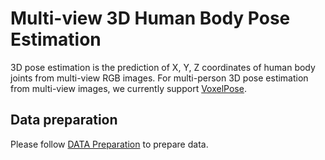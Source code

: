 # Multi-view 3D Human Body Pose Estimation

3D pose estimation is the prediction of X, Y, Z coordinates of human body joints from multi-view RGB images.
For multi-person 3D pose estimation from multi-view images, we currently support [VoxelPose](configs/body/3d_kpt_mview_rgb_img/voxelpose).

## Data preparation

Please follow [DATA Preparation](/docs/tasks/3d_body_keypoint.md) to prepare data.
